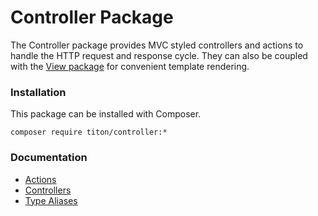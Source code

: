 # Controller Package #

The Controller package provides MVC styled controllers and actions to handle the HTTP request and response cycle. 
They can also be coupled with the [View package](../view/index.md) for convenient template rendering.

### Installation ###

This package can be installed with Composer.

```shell
composer require titon/controller:*
```

### Documentation ###

* [Actions](actions.md)
* [Controllers](controllers.md)
* [Type Aliases](types.md)